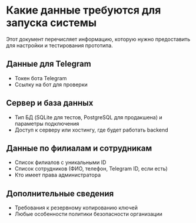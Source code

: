 # Какие данные требуются для запуска системы

Этот документ перечисляет информацию, которую нужно предоставить для настройки и тестирования прототипа.

## Данные для Telegram

- Токен бота Telegram
- Ссылку на бот для проверки

## Сервер и база данных

- Тип БД (SQLite для тестов, PostgreSQL для продакшена) и параметры подключения
- Доступ к серверу или хостингу, где будет работать backend

## Данные по филиалам и сотрудникам

- Список филиалов с уникальными ID
- Список сотрудников (ФИО, телефон, Telegram ID, если есть)
- Кто имеет права администратора

## Дополнительные сведения

- Требования к резервному копированию ключей
- Любые особенности политики безопасности организации

